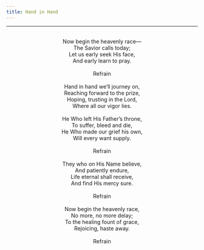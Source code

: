 ```yaml
---
title: Hand in Hand
---
```


---
<center>
<br/>
Now begin the heavenly race—<br/>
The Savior calls today;<br/>
Let us early seek His face,<br/>
And early learn to pray.<br/>
<br/>
Refrain<br/>
<br/>
Hand in hand we’ll journey on,<br/>
Reaching forward to the prize,<br/>
Hoping, trusting in the Lord,<br/>
Where all our vigor lies.<br/>
<br/>
He Who left His Father’s throne,<br/>
To suffer, bleed and die,<br/>
He Who made our grief his own,<br/>
Will every want supply.<br/>
<br/>
Refrain<br/>
<br/>
They who on His Name believe,<br/>
And patiently endure,<br/>
Life eternal shall receive,<br/>
And find His mercy sure.<br/>
<br/>
Refrain<br/>
<br/>
Now begin the heavenly race,<br/>
No more, no more delay;<br/>
To the healing fount of grace,<br/>
Rejoicing, haste away.<br/>
<br/>
Refrain<br/>

</center>